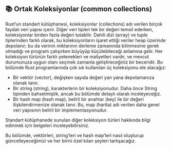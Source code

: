 ## 📚 Ortak Koleksiyonlar (common collections)

Rust’un standart kütüphanesi, koleksiyonlar (collections) adı verilen birçok faydalı veri yapısı içerir. Diğer veri tipleri tek bir değeri temsil ederken, koleksiyonlar birden fazla değeri tutabilir. Dahili dizi (array) ve tuple tiplerinden farklı olarak, bu koleksiyonların işaret ettiği veriler heap üzerinde depolanır; bu da verinin miktarının derleme zamanında bilinmesine gerek olmadığı ve program çalışırken büyüyüp küçülebileceği anlamına gelir. Her koleksiyon türünün farklı yetenekleri ve maliyetleri vardır, ve mevcut durumunuza uygun olanı seçmek zamanla geliştireceğiniz bir beceridir. Bu bölümde Rust programlarında çok sık kullanılan üç koleksiyonu ele alacağız:

* Bir vektör (vector), değişken sayıda değeri yan yana depolamanıza olanak tanır.
* Bir string (string), karakterlerin bir koleksiyonudur. Daha önce String tipinden bahsetmiştik, ancak bu bölümde detaylı olarak inceleyeceğiz.
* Bir hash map (hash map), belirli bir anahtar (key) ile bir değeri ilişkilendirmenize olanak tanır. Bu, map (harita) adı verilen daha genel veri yapısının belirli bir implementasyonudur.

Standart kütüphanede sunulan diğer koleksiyon türleri hakkında bilgi edinmek için belgeleri inceleyebilirsiniz.

Bu bölümde, vektörleri, string’leri ve hash map’leri nasıl oluşturup güncelleyeceğimizi ve her birini özel kılan şeyleri tartışacağız.
